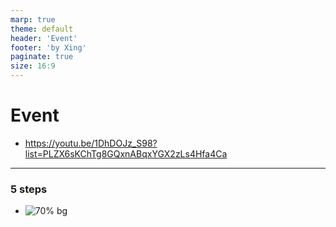 ```yaml
---
marp: true
theme: default
header: 'Event'
footer: 'by Xing'
paginate: true
size: 16:9
---
```


<!--
_backgroundColor: white
_color: black
-->

# Event

- https://youtu.be/1DhDOJz_S98?list=PLZX6sKChTg8GQxnABqxYGX2zLs4Hfa4Ca

---

### 5 steps

- ![70% bg](e1.png)
